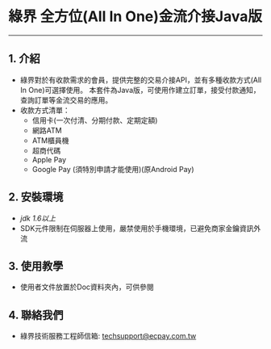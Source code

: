 # 綠界 全方位(All In One)金流介接Java版
---

## 1. 介紹

  - 綠界對於有收款需求的會員，提供完整的交易介接API，並有多種收款方式(All In One)可選擇使用。 本套件為Java版，可使用作建立訂單，接受付款通知，查詢訂單等金流交易的應用。
  - 收款方式清單：
    - 信用卡(一次付清、分期付款、定期定額)
    - 網路ATM
    - ATM櫃員機
    - 超商代碼
    - Apple Pay
    - Google Pay (須特別申請才能使用)(原Android Pay)


## 2. 安裝環境
  - _jdk 1.6以上_
  - SDK元件限制在伺服器上使用，嚴禁使用於手機環境，已避免商家金鑰資訊外流
 

## 3. 使用教學
  - 使用者文件放置於Doc資料夾內，可供參閱


## 4. 聯絡我們
  - 綠界技術服務工程師信箱: techsupport@ecpay.com.tw




[//]: # (These are reference links used in the body of this note and get stripped out when the markdown processor does its job. There is no need to format nicely because it shouldn't be seen. Thanks SO - http://stackoverflow.com/questions/4823468/store-comments-in-markdown-syntax)
